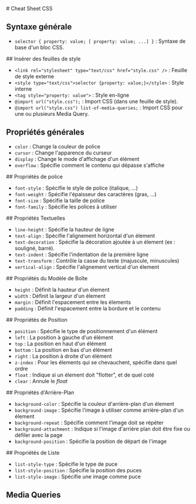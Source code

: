 # Cheat Sheet CSS

## Syntaxe générale
- `selector { property: value; [ property: value; ...] }` : Syntaxe de base d'un bloc CSS.

## Insérer des feuilles de style
- `<link rel="stylesheet" type="text/css" href="style.css" />` :	Feuille de style externe
- `<style type="text/css">selector {property: value;}</style>` :	Style interne
- `<tag style="property: value">` : Style en-ligne
- `@import url("style.css");` : Import CSS (dans une feuille de style).
- `@import url("style.css") list-of-media-queries;` : Import CSS pour une ou plusieurs Media Query.

## Propriétés générales
- `color` : Change la couleur de police
- `cursor` : Change l'apparence du curseur
- `display` : Change le mode d'affichage d'un élément
- `overflow` : Spécifie comment le contenu qui dépasse s'affiche

## Propriétés de police
- `font-style` : Spécifie le style de police (italique, ...)
- `font-weight` : Spécifie l'épaisseur des caractères (gras, ...)
- `font-size` : Spécifie la taille de police
- `font-family` : Spécifie les polices à utiliser

## Propriétés Textuelles
- `line-height` : Spécifie la hauteur de ligne
- `text-align` : Spécifie l'alignement horizontal d'un élement
- `text-decoration` : Spécifie la décoration ajoutée à un élement (ex : souligné, barré).
- `text-indent` : Spécifie l'indentation de la première ligne
- `text-transform` : Contrôle la casse du texte (majuscule, minuscules)
- `vertical-align` : Spécifie l'alignement vertical d'un élement

## Propriétés du Modèle de Boîte
- `height` : Définit la hauteur d'un élement
- `width` : Définit la largeur d'un élement
- `margin` : Définit l'espacement entre les élements
- `padding` : Définit l'espacement entre la bordure et le contenu

## Propriétés de Position
- `position` : Spécifie le type de positionnement d'un élément
- `left` : La position à gauche d'un élément
- `top` : La position en haut d'un élément
- `bottom` : La position en bas d'un élément
- `right` : La position à droite d'un élément
- `z-index` : Pour les élements qui se chevauchent, spécifie dans quel ordre
- `float` : Indique si un élement doit "flotter", et de quel coté
- `clear` : Annule le _float_

## Propriétés d'Arrière-Plan
- `background-color` : Spécifie la couleur d'arrière-plan d'un élement
- `background-image` : Spécifie l'image à utiliser comme arrière-plan d'un élement
- `background-repeat` : Spécifie comment l'image doit se répéter
- `background-attachment` : Indique si l'image d'arrière plan doit être fixe ou défiler avec la page
- `background-position` : Spécifie la position de départ de l'image

## Propriétés de Liste
- `list-style-type` : Spécifie le type de puce
- `list-style-position` : Spécifie la position des puces
- `list-style-image` : Spécifie une image comme puce

## Media Queries
<!-- TODO Marin -->
